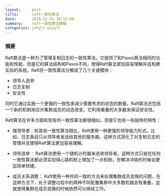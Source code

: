 ```yaml
---
layout:     post
title:      raft一致性算法
date:       2018-12-25 10:11:00
summary:    raft一致性算法理解
categories: jekyll pixyll
---
```


### 摘要
Raft算法是一种为了管理复制日志的一致性算法，它提供了和Paxos算法相同的功能和性能，但是它的算法结构和Paxos不同，使得Raft算法更加容易理解并且构建实际的系统。Raft将一致性算法分解成了几个关键模块：
- 领导人选举
- 日志复制
- 安全性

同时它通过实施一个更强的一致性来减少需要考虑的状态的数量。Raft算法还包括一个新的机制来应许集群成员的动态改变，它利用重叠的大多数来保证安全性。


Raft算法在许多方面和现有的一致性算法都很相似，但是它也有一些独特的特性：
- 强领导者：和其他一致性算法相比，Raft使用一种更强的领导能力形式。比如，日志条目只从领导者发送给其他的服务器。这种方式简化了对复制日志的管理并且使得Raft算法更加容易理解。

- 领导选举： Raft算法使用一个随机计时器来选举领导者。这种方式只是在任何一致性算法都必须实现得心跳机制上增加了一点机制，在解决冲突的时候会更加简单快捷。

- 成员关系调整： Raft使用一种共同一致的方法来处理集群成员变换的问题，在这种方法下，处于调整过程中的两种不同配置集群中大多数机器会有重叠，这就使得集群在成员变换的时候依然可以继续工作。
